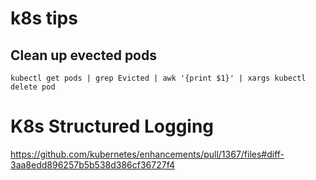 # k8s tips

## Clean up evected pods
```
kubectl get pods | grep Evicted | awk '{print $1}' | xargs kubectl delete pod
```

# K8s Structured Logging
https://github.com/kubernetes/enhancements/pull/1367/files#diff-3aa8edd896257b5b538d386cf36727f4
